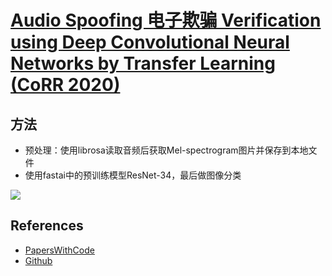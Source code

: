 # [Audio Spoofing 电子欺骗 Verification using Deep Convolutional Neural Networks by Transfer Learning (CoRR 2020)](https://drive.google.com/file/d/1gQiBtelm1B4M9Qxfc0sJl68okmxtpgob/view?usp=drivesdk)


## 方法
- 预处理：使用librosa读取音频后获取Mel-spectrogram图片并保存到本地文件
- 使用fastai中的预训练模型ResNet-34，最后做图像分类

![](https://raw.githubusercontent.com/rahul-t-p/ASVspoof-2019/master/methodology.png)

## References
- [PapersWithCode](https://paperswithcode.com/paper/audio-spoofing-verification-using-deep)
- [Github](https://github.com/rahul-t-p/ASVspoof-2019)